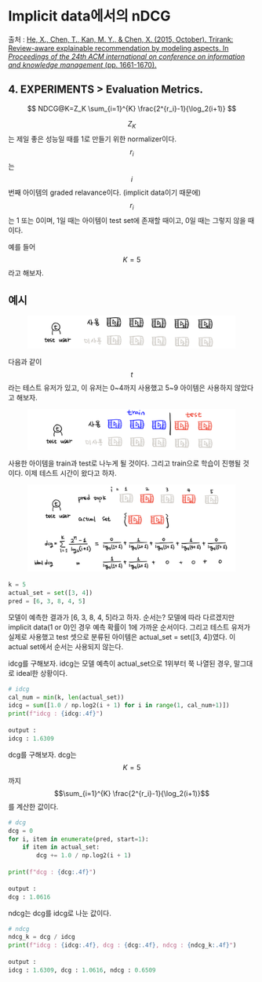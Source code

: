 # Implicit data에서의 nDCG

출처 : [He, X., Chen, T., Kan, M. Y., & Chen, X. (2015, October). Trirank: Review-aware explainable recommendation by modeling aspects. In _Proceedings of the 24th ACM international on conference on information and knowledge management_ (pp. 1661-1670).](https://dl.acm.org/doi/pdf/10.1145/2806416.2806504)

## 4. EXPERIMENTS > Evaluation Metrics.

$$
NDCG@K=Z_K \sum_{i=1}^{K} \frac{2^{r_i}-1}{\log_2(i+1)}
$$

$$Z_K$$는 제일 좋은 성능일 때를 1로 만들기 위한 normalizer이다. $$r_i$$는 $$i$$번째 아이템의 graded relavance이다. (implicit data이기 때문에) $$r_i$$는 1 또는 0이며, 1일 때는 아이템이 test set에 존재할 때이고, 0일 때는 그렇지 않을 때이다.

예를 들어 $$K=5$$라고 해보자.

## 예시

<figure><img src="../.gitbook/assets/image (4).png" alt=""><figcaption></figcaption></figure>

다음과 같이 $$t$$라는 테스트 유저가 있고, 이 유저는 0\~4까지 사용했고 5\~9 아이템은 사용하지 않았다고 해보자.



<figure><img src="../.gitbook/assets/image (3).png" alt=""><figcaption></figcaption></figure>

사용한 아이템을 train과 test로 나누게 될 것이다. 그리고 train으로 학습이 진행될 것이다. 이제 테스트 시간이 왔다고 하자.

<figure><img src="../.gitbook/assets/image (5).png" alt=""><figcaption></figcaption></figure>

```python
k = 5
actual_set = set([3, 4])
pred = [6, 3, 8, 4, 5]
```

모델이 예측한 결과가 \[6, 3, 8, 4, 5]라고 하자. 순서는? 모델에 따라 다르겠지만 implicit data(1 or 0)인 경우 예측 확률이 1에 가까운 순서이다. 그리고 테스트 유저가 실제로 사용했고 test 셋으로 분류된 아이템은 actual\_set = set(\[3, 4])였다. 이 actual set에서 순서는 사용되지 않는다.



idcg를 구해보자. idcg는 모델 예측이 actual\_set으로 1위부터 쭉 나열된 경우, 말그대로 ideal한 상황이다.

```python
# idcg
cal_num = min(k, len(actual_set))
idcg = sum([1.0 / np.log2(i + 1) for i in range(1, cal_num+1)])
print(f"idcg : {idcg:.4f}")

output : 
idcg : 1.6309
```

dcg를 구해보자. dcg는 $$K=5$$까지 $$\sum_{i=1}^{K} \frac{2^{r_i}-1}{\log_2(i+1)}$$를 계산한 값이다.

```python
# dcg
dcg = 0
for i, item in enumerate(pred, start=1):
    if item in actual_set:
        dcg += 1.0 / np.log2(i + 1)

print(f"dcg : {dcg:.4f}")

output : 
dcg : 1.0616
```

ndcg는 dcg를 idcg로 나눈 값이다.

```python
# ndcg
ndcg_k = dcg / idcg
print(f"idcg : {idcg:.4f}, dcg : {dcg:.4f}, ndcg : {ndcg_k:.4f}")

output : 
idcg : 1.6309, dcg : 1.0616, ndcg : 0.6509
```
